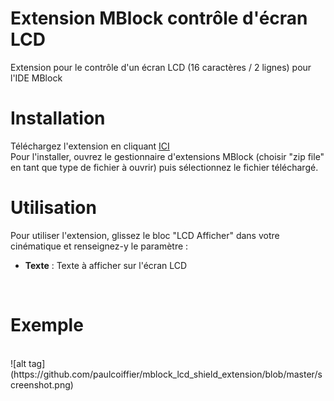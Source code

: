 # Extension MBlock contrôle d'écran LCD
Extension pour le contrôle d'un écran LCD (16 caractères / 2 lignes) pour l'IDE MBlock
<br />
# Installation
Téléchargez l'extension en cliquant <a href="https://github.com/paulcoiffier/mblock_motor_extension/raw/master/dist/Controleur%20moteur.zip">ICI</a>
<br />
Pour l'installer, ouvrez le gestionnaire d'extensions MBlock (choisir "zip file" en tant que type de fichier à ouvrir) puis sélectionnez le fichier téléchargé.

# Utilisation
Pour utiliser l'extension, glissez le bloc "LCD Afficher" dans votre cinématique et renseignez-y le paramètre : 
- <strong>Texte</strong> : Texte à afficher sur l'écran LCD
<br />
    
# Exemple
<br />
![alt tag](https://github.com/paulcoiffier/mblock_lcd_shield_extension/blob/master/screenshot.png)
